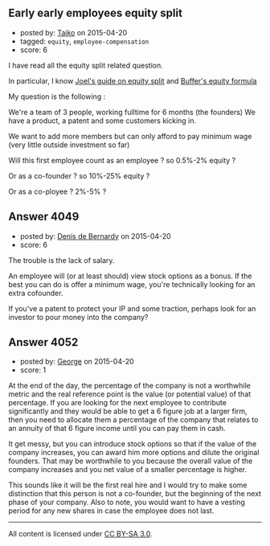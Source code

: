 ## Early early employees equity split

- posted by: [Taiko](https://stackexchange.com/users/334941/taiko) on 2015-04-20
- tagged: `equity`, `employee-compensation`
- score: 6

I have read all the equity split related question.

In particular, I know [Joel's guide on equity split][1] and [Buffer's equity formula][2]

My question is the following :

We're a team of 3 people, working fulltime for 6 months (the founders)
We have a product, a patent and some customers kicking in.

We want to add more members but can only afford to pay minimum wage (very little outside investment so far)

Will this first employee count as an employee ? so 0.5%-2% equity ?

Or as a co-founder ? so 10%-25% equity ?

Or as a co-ployee ? 2%-5% ?


  [1]: https://startups.stackexchange.com/questions/1885/how-much-equity-should-a-partner-with-a-short-term-commitment-be-entitled-to/1886#1886 "Joel's guide on equity split"
  [2]: https://open.bufferapp.com/buffer-open-equity-formula/


## Answer 4049

- posted by: [Denis de Bernardy](https://stackexchange.com/users/182468/denis-de-bernardy) on 2015-04-20
- score: 6

The trouble is the lack of salary.

An employee will (or at least should) view stock options as a bonus. If the best you can do is offer a minimum wage, you're technically looking for an extra cofounder.

If you've a patent to protect your IP and some traction, perhaps look for an investor to pour money into the company?


## Answer 4052

- posted by: [George](https://stackexchange.com/users/3516499/george) on 2015-04-20
- score: 1

At the end of the day, the percentage of the company is not a worthwhile metric and the real reference point is the value (or potential value) of that percentage.  If you are looking for the next employee to contribute significantly and they would be able to get a 6 figure job at a larger firm, then you need to allocate them a percentage of the company that relates to an annuity of that 6 figure income until you can pay them in cash.

It get messy, but you can introduce stock options so that if the value of the company increases, you can award him more options and dilute the original founders.  That may be worthwhile to you because the overall value of the company increases and you net value of a smaller percentage is higher.

This sounds like it will be the first real hire and I would try to make some distinction that this person is not a co-founder, but the beginning of the next phase of your company.  Also to note, you would want to have a vesting period for any new shares in case the employee does not last.



---

All content is licensed under [CC BY-SA 3.0](https://creativecommons.org/licenses/by-sa/3.0/).
